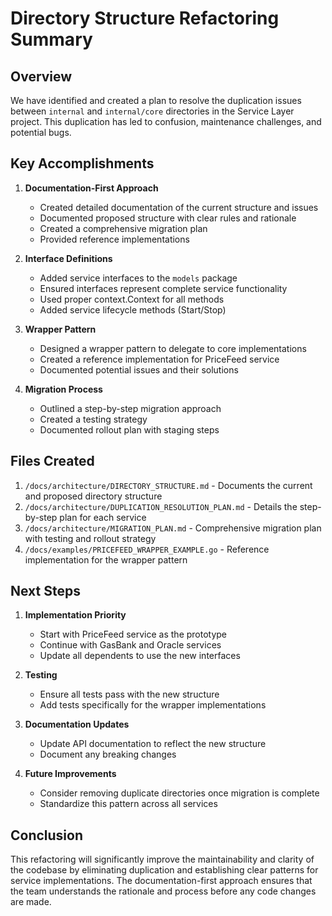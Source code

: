 # Directory Structure Refactoring Summary

## Overview

We have identified and created a plan to resolve the duplication issues between `internal` and `internal/core` directories in the Service Layer project. This duplication has led to confusion, maintenance challenges, and potential bugs.

## Key Accomplishments

1. **Documentation-First Approach**
   - Created detailed documentation of the current structure and issues
   - Documented proposed structure with clear rules and rationale
   - Created a comprehensive migration plan
   - Provided reference implementations

2. **Interface Definitions**
   - Added service interfaces to the `models` package
   - Ensured interfaces represent complete service functionality
   - Used proper context.Context for all methods
   - Added service lifecycle methods (Start/Stop)

3. **Wrapper Pattern**
   - Designed a wrapper pattern to delegate to core implementations
   - Created a reference implementation for PriceFeed service
   - Documented potential issues and their solutions

4. **Migration Process**
   - Outlined a step-by-step migration approach
   - Created a testing strategy
   - Documented rollout plan with staging steps

## Files Created

1. `/docs/architecture/DIRECTORY_STRUCTURE.md` - Documents the current and proposed directory structure
2. `/docs/architecture/DUPLICATION_RESOLUTION_PLAN.md` - Details the step-by-step plan for each service
3. `/docs/architecture/MIGRATION_PLAN.md` - Comprehensive migration plan with testing and rollout strategy
4. `/docs/examples/PRICEFEED_WRAPPER_EXAMPLE.go` - Reference implementation for the wrapper pattern

## Next Steps

1. **Implementation Priority**
   - Start with PriceFeed service as the prototype
   - Continue with GasBank and Oracle services
   - Update all dependents to use the new interfaces

2. **Testing**
   - Ensure all tests pass with the new structure
   - Add tests specifically for the wrapper implementations

3. **Documentation Updates**
   - Update API documentation to reflect the new structure
   - Document any breaking changes

4. **Future Improvements**
   - Consider removing duplicate directories once migration is complete
   - Standardize this pattern across all services

## Conclusion

This refactoring will significantly improve the maintainability and clarity of the codebase by eliminating duplication and establishing clear patterns for service implementations. The documentation-first approach ensures that the team understands the rationale and process before any code changes are made.